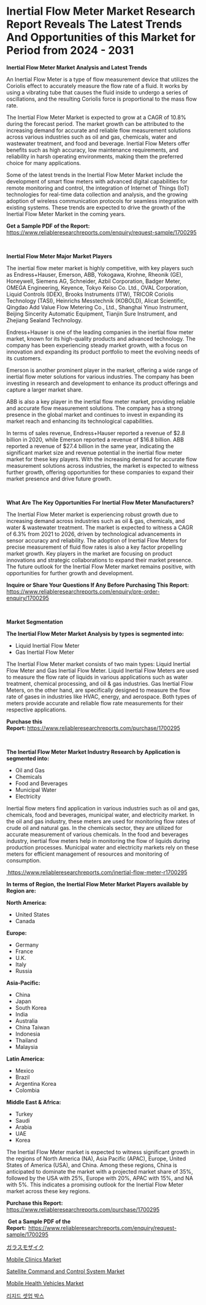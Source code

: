 <p><h1>Inertial Flow Meter Market Research Report Reveals The Latest Trends And Opportunities of this Market for Period from 2024 - 2031</h1></p><p><strong>Inertial Flow Meter Market Analysis and Latest Trends</strong></p>
<p><p>An Inertial Flow Meter is a type of flow measurement device that utilizes the Coriolis effect to accurately measure the flow rate of a fluid. It works by using a vibrating tube that causes the fluid inside to undergo a series of oscillations, and the resulting Coriolis force is proportional to the mass flow rate.</p><p>The Inertial Flow Meter Market is expected to grow at a CAGR of 10.8% during the forecast period. The market growth can be attributed to the increasing demand for accurate and reliable flow measurement solutions across various industries such as oil and gas, chemicals, water and wastewater treatment, and food and beverage. Inertial Flow Meters offer benefits such as high accuracy, low maintenance requirements, and reliability in harsh operating environments, making them the preferred choice for many applications.</p><p>Some of the latest trends in the Inertial Flow Meter Market include the development of smart flow meters with advanced digital capabilities for remote monitoring and control, the integration of Internet of Things (IoT) technologies for real-time data collection and analysis, and the growing adoption of wireless communication protocols for seamless integration with existing systems. These trends are expected to drive the growth of the Inertial Flow Meter Market in the coming years.</p></p>
<p><strong>Get a Sample PDF of the Report:&nbsp;</strong> <a href="https://www.reliableresearchreports.com/enquiry/request-sample/1700295">https://www.reliableresearchreports.com/enquiry/request-sample/1700295</a></p>
<p>&nbsp;</p>
<p><strong>Inertial Flow Meter Major Market Players</strong></p>
<p><p>The inertial flow meter market is highly competitive, with key players such as Endress+Hauser, Emerson, ABB, Yokogawa, Krohne, Rheonik (GE), Honeywell, Siemens AG, Schneider, Azbil Corporation, Badger Meter, OMEGA Engineering, Keyence, Tokyo Keiso Co. Ltd., OVAL Corporation, Liquid Controls (IDEX), Brooks Instruments (ITW), TRICOR Coriolis Technology (TASI), Heinrichs Messtechnik (KOBOLD), Alicat Scientific, Qingdao Add Value Flow Metering Co., Ltd., Shanghai Yinuo Instrument, Beijing Sincerity Automatic Equipment, Tianjin Sure Instrument, and Zhejiang Sealand Technology.</p><p>Endress+Hauser is one of the leading companies in the inertial flow meter market, known for its high-quality products and advanced technology. The company has been experiencing steady market growth, with a focus on innovation and expanding its product portfolio to meet the evolving needs of its customers.</p><p>Emerson is another prominent player in the market, offering a wide range of inertial flow meter solutions for various industries. The company has been investing in research and development to enhance its product offerings and capture a larger market share.</p><p>ABB is also a key player in the inertial flow meter market, providing reliable and accurate flow measurement solutions. The company has a strong presence in the global market and continues to invest in expanding its market reach and enhancing its technological capabilities.</p><p>In terms of sales revenue, Endress+Hauser reported a revenue of $2.8 billion in 2020, while Emerson reported a revenue of $16.8 billion. ABB reported a revenue of $27.4 billion in the same year, indicating the significant market size and revenue potential in the inertial flow meter market for these key players. With the increasing demand for accurate flow measurement solutions across industries, the market is expected to witness further growth, offering opportunities for these companies to expand their market presence and drive future growth.</p></p>
<p>&nbsp;</p>
<p><strong>What Are The Key Opportunities For Inertial Flow Meter Manufacturers?</strong></p>
<p><p>The Inertial Flow Meter market is experiencing robust growth due to increasing demand across industries such as oil & gas, chemicals, and water & wastewater treatment. The market is expected to witness a CAGR of 6.3% from 2021 to 2026, driven by technological advancements in sensor accuracy and reliability. The adoption of Inertial Flow Meters for precise measurement of fluid flow rates is also a key factor propelling market growth. Key players in the market are focusing on product innovations and strategic collaborations to expand their market presence. The future outlook for the Inertial Flow Meter market remains positive, with opportunities for further growth and development.</p></p>
<p><strong>Inquire or Share Your Questions If Any Before Purchasing This Report:</strong> <a href="https://www.reliableresearchreports.com/enquiry/pre-order-enquiry/1700295">https://www.reliableresearchreports.com/enquiry/pre-order-enquiry/1700295</a></p>
<p>&nbsp;</p>
<p><strong>Market Segmentation</strong></p>
<p><strong>The Inertial Flow Meter Market Analysis by types is segmented into:</strong></p>
<p><ul><li>Liquid Inertial Flow Meter</li><li>Gas Inertial Flow Meter</li></ul></p>
<p><p>The Inertial Flow Meter market consists of two main types: Liquid Inertial Flow Meter and Gas Inertial Flow Meter. Liquid Inertial Flow Meters are used to measure the flow rate of liquids in various applications such as water treatment, chemical processing, and oil & gas industries. Gas Inertial Flow Meters, on the other hand, are specifically designed to measure the flow rate of gases in industries like HVAC, energy, and aerospace. Both types of meters provide accurate and reliable flow rate measurements for their respective applications.</p></p>
<p><strong>Purchase this Report:&nbsp;</strong><a href="https://www.reliableresearchreports.com/purchase/1700295">https://www.reliableresearchreports.com/purchase/1700295</a></p>
<p>&nbsp;</p>
<p><strong>The Inertial Flow Meter Market Industry Research by Application is segmented into:</strong></p>
<p><ul><li>Oil and Gas</li><li>Chemicals</li><li>Food and Beverages</li><li>Municipal Water</li><li>Electricity</li></ul></p>
<p><p>Inertial flow meters find application in various industries such as oil and gas, chemicals, food and beverages, municipal water, and electricity market. In the oil and gas industry, these meters are used for monitoring flow rates of crude oil and natural gas. In the chemicals sector, they are utilized for accurate measurement of various chemicals. In the food and beverages industry, inertial flow meters help in monitoring the flow of liquids during production processes. Municipal water and electricity markets rely on these meters for efficient management of resources and monitoring of consumption.</p></p>
<p><a href="https://www.reliableresearchreports.com/inertial-flow-meter-r1700295">&nbsp;https://www.reliableresearchreports.com/inertial-flow-meter-r1700295</a></p>
<p><strong>In terms of Region, the Inertial Flow Meter Market Players available by Region are:</strong></p>
<p>
    <p> <strong> North America: </strong>
        <ul>
            <li>United States</li>
            <li>Canada</li>
        </ul>
        </p> 
    <p> <strong> Europe: </strong>
        <ul>
            <li>Germany</li>
            <li>France</li>
            <li>U.K.</li>
            <li>Italy</li>
            <li>Russia</li>
        </ul>
        </p> 
    <p> <strong> Asia-Pacific: </strong>
        <ul>
            <li>China</li>
            <li>Japan</li>
            <li>South Korea</li>
            <li>India</li>
            <li>Australia</li>
            <li>China Taiwan</li>
            <li>Indonesia</li>
            <li>Thailand</li>
            <li>Malaysia</li>
        </ul>
        </p> 
    <p> <strong> Latin America: </strong>
        <ul>
            <li>Mexico</li>
            <li>Brazil</li>
            <li>Argentina Korea</li>
            <li>Colombia</li>
        </ul>
        </p> 
    <p> <strong> Middle East & Africa: </strong>
        <ul>
            <li>Turkey</li>
            <li>Saudi</li>
            <li>Arabia</li>
            <li>UAE</li>
            <li>Korea</li>
        </ul>
    </p>
    </p>
<p><p>The Inertial Flow Meter market is expected to witness significant growth in the regions of North America (NA), Asia Pacific (APAC), Europe, United States of America (USA), and China. Among these regions, China is anticipated to dominate the market with a projected market share of 35%, followed by the USA with 25%, Europe with 20%, APAC with 15%, and NA with 5%. This indicates a promising outlook for the Inertial Flow Meter market across these key regions.</p></p>
<p><strong>Purchase this Report: </strong><a href="https://www.reliableresearchreports.com/purchase/1700295">https://www.reliableresearchreports.com/purchase/1700295</a></p>
<p>&nbsp;<strong>Get a Sample PDF of the Report:&nbsp;&nbsp;</strong><a href="https://www.reliableresearchreports.com/enquiry/request-sample/1700295">https://www.reliableresearchreports.com/enquiry/request-sample/1700295</a></p>
<p><strong></strong></p>
<p><p><a href="https://github.com/charm854/Market-Research-Report-List-1/blob/main/824351266022.md">ガラスモザイク</a></p><p><a href="https://github.com/jsmusil/Market-Research-Report-List-3/blob/main/mobile-clinics-market.md">Mobile Clinics Market</a></p><p><a href="https://www.linkedin.com/pulse/satellite-command-control-system-market-research-report-its-9dzcf?trackingId=6SmJxps34OKq%2FJWFIglsWw%3D%3D">Satellite Command and Control System Market</a></p><p><a href="https://github.com/bmorecock/Market-Research-Report-List-3/blob/main/mobile-health-vehicles-market.md">Mobile Health Vehicles Market</a></p><p><a href="https://github.com/TitusBoyer1/Market-Research-Report-List-1/blob/main/111686064698.md">리지드 셋업 박스</a></p></p>